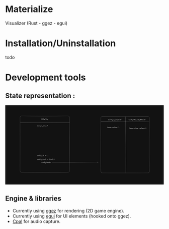# Materialize

 Visualizer (Rust - ggez - egui)

# Installation/Uninstallation
todo
# Development tools

## State representation :

<picture>
 
  <img alt="State representation" src="https://raw.githubusercontent.com/JeanNicolasdeLamballerie/materialize/master/.github/images/state-configuration.png">
</picture>

## Engine & libraries

- Currently using [ggez](https://ggez.rs/) for rendering (2D game engine).
- Currently using [egui](https://github.com/emilk/egui) for UI elements (hooked onto ggez).
- [Cpal](https://github.com/RustAudio/cpal) for audio capture.
